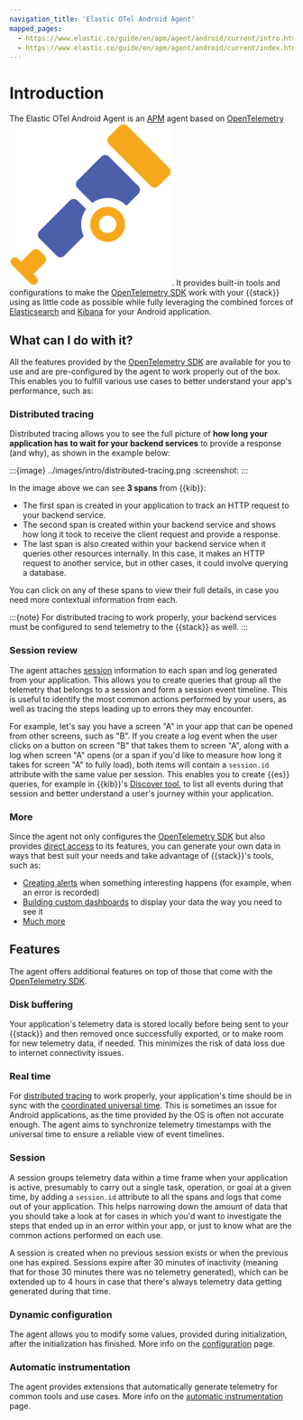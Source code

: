 ```yaml
---
navigation_title: 'Elastic OTel Android Agent'
mapped_pages:
  - https://www.elastic.co/guide/en/apm/agent/android/current/intro.html
  - https://www.elastic.co/guide/en/apm/agent/android/current/index.html
---
```


# Introduction

The Elastic OTel Android Agent is an [APM](https://en.wikipedia.org/wiki/Application_performance_management) agent based on [OpenTelemetry](https://opentelemetry.io/) ![alt](../images/opentelemetry-logo.png "OpenTelemetry =16x16"). It provides built-in tools and configurations to make the [OpenTelemetry SDK](https://opentelemetry.io/docs/languages/java/) work with your {{stack}} using as little code as possible while fully leveraging the combined forces of [Elasticsearch](docs-content://get-started/index.md) and [Kibana](docs-content://get-started/the-stack.md) for your Android application.

## What can I do with it?

All the features provided by the [OpenTelemetry SDK](https://github.com/open-telemetry/opentelemetry-java) are available for you to use and are pre-configured by the agent to work properly out of the box. This enables you to fulfill various use cases to better understand your app's performance, such as:

### Distributed tracing

Distributed tracing allows you to see the full picture of **how long your application has to wait for your backend services** to provide a response (and why), as shown in the example below:

:::{image} ../images/intro/distributed-tracing.png
:screenshot:
:::

In the image above we can see **3 spans** from {{kib}}:

- The first span is created in your application to track an HTTP request to your backend service.
- The second span is created within your backend service and shows how long it took to receive the client request and provide a response.
- The last span is also created within your backend service when it queries other resources internally. In this case, it makes an HTTP request to another service, but in other cases, it could involve querying a database.

You can click on any of these spans to view their full details, in case you need more contextual information from each.

:::{note}
For distributed tracing to work properly, your backend services must be configured to send telemetry to the {{stack}} as well.
:::

### Session review

The agent attaches [session](#session) information to each span and log generated from your application. This allows you to create queries that group all the telemetry that belongs to a session and form a session event timeline. This is useful to identify the most common actions performed by your users, as well as tracing the steps leading up to errors they may encounter.

For example, let's say you have a screen "A" in your app that can be opened from other screens, such as "B". If you create a log event when the user clicks on a button on screen "B" that takes them to screen "A", along with a log when screen "A" opens (or a span if you'd like to measure how long it takes for screen "A" to fully load), both items will contain a `session.id` attribute with the same value per session. This enables you to create {{es}} queries, for example in {{kib}}'s [Discover tool](https://www.elastic.co/guide/en/kibana/current/discover.html), to list all events during that session and better understand a user's journey within your application.

### More

Since the agent not only configures the [OpenTelemetry SDK](https://opentelemetry.io/docs/languages/java/) but also provides [direct access](manual-instrumentation.md) to its features, you can generate your own data in ways that best suit your needs and take advantage of {{stack}}'s tools, such as:

 * [Creating alerts](https://www.elastic.co/guide/en/kibana/current/alerting-getting-started.html) when something interesting happens (for example, when an error is recorded)
 * [Building custom dashboards](https://www.elastic.co/guide/en/kibana/current/dashboard.html) to display your data the way you need to see it
 * [Much more](https://www.elastic.co/kibana/features)

## Features

The agent offers additional features on top of those that come with the [OpenTelemetry SDK](https://opentelemetry.io/docs/languages/java/).

### Disk buffering

Your application's telemetry data is stored locally before being sent to your {{stack}} and then removed once successfully exported, or to make room for new telemetry data, if needed. This minimizes the risk of data loss due to internet connectivity issues.

### Real time

For [distributed tracing](#distributed-tracing) to work properly, your application's time should be in sync with the [coordinated universal time](https://en.wikipedia.org/wiki/Coordinated_Universal_Time). This is sometimes an issue for Android applications, as the time provided by the OS is often not accurate enough. The agent aims to synchronize telemetry timestamps with the universal time to ensure a reliable view of event timelines.

### Session

A session groups telemetry data within a time frame when your application is active, presumably to carry out a single task, operation, or goal at a given time, by adding a `session.id` attribute to all the spans and logs that come out of your application. This helps narrowing down the amount of data that you should take a look at for cases in which you'd want to investigate the steps that ended up in an error within your app, or just to know what are the common actions performed on each use.

A session is created when no previous session exists or when the previous one has expired. Sessions expire after 30 minutes of inactivity (meaning that for those 30 minutes there was no telemetry generated), which can be extended up to 4 hours in case that there's always telemetry data getting generated during that time.

### Dynamic configuration

The agent allows you to modify some values, provided during initialization, after the initialization has finished. More info on the [configuration](configuration.md) page.

### Automatic instrumentation

The agent provides extensions that automatically generate telemetry for common tools and use cases. More info on the [automatic instrumentation](automatic-instrumentation.md) page.
